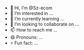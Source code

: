- 👋 Hi, I’m @Sz-ecom
- 👀 I’m interested in ...
- 🌱 I’m currently learning ...
- 💞️ I’m looking to collaborate on ...
- 📫 How to reach me ...
- 😄 Pronouns: ...
- ⚡ Fun fact: ...

<!---
Sz-ecom/Sz-ecom is a ✨ special ✨ repository because its `README.md` (this file) appears on your GitHub profile.
You can click the Preview link to take a look at your changes.
--->

